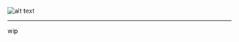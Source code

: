 ![alt text](https://komarev.com/ghpvc/?username=maenoakii&color=orange&label=Personal+Viewers+!+Your+Count+Number+:)
_________________
wip
